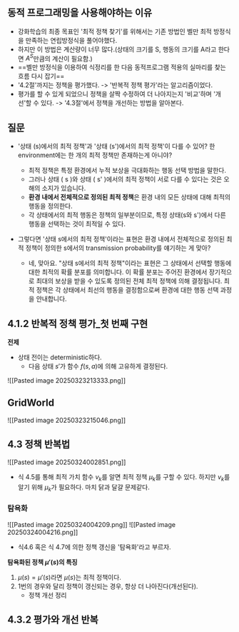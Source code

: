## 동적 프로그래밍을 사용해야하는 이유
- 강화학습의 최종 목표인 '최적 정책 찾기'를 위해서는 기존 방법인 벨만 최적 방정식을 만족하는 연립방정식을 풀어야했다.
- 하지만 이 방법은 계산량이 너무 많다.(상태의 크기를 S, 행동의 크기를 A라고 한다면 $A^S$만큼의 계산이 필요함.)
- ==벨만 방정식을 이용하여 식정리를 한 다음 동적프로그램 적용의 실마리를 찾는 흐름 다시 잡기==
- '4.2절'까지는 정책을 평가했다. -> '반복적 정책 평가'라는 알고리즘이었다.
- 평가를 할 수 있게 되었으니 정책을 살짝 수정하여 더 나아지는지 '비교'하며 '개선'할 수 있다. -> '4.3절'에서 정책을 개선하는 방법을 알아본다.

## 질문
- '상태 (s)에서의 최적 정책'과 '상태 (s')에서의 최적 정책'이 다를 수 있어? 한 environment에는 한 개의 최적 정책만 존재하는게 아니야?
	- 최적 정책은 특정 환경에서 누적 보상을 극대화하는 행동 선택 방법을 말한다.
	- 그러나 상태 ( s )와 상태 ( s' )에서의 최적 정책이 서로 다를 수 있다는 것은 오해의 소지가 있습니다.
	- **환경 내에서 전체적으로 정의된 최적 정책**은 환경 내의 모든 상태에 대해 최적의 행동을 정의한다.
	- 각 상태에서의 최적 행동은 정책의 일부분이므로, 특정 상태(s와 s')에서 다른 행동을 선택하는 것이 최적일 수 있다.

- 그렇다면 '상태 s에서의 최적 정책'이라는 표현은 환경 내에서 전체적으로 정의된 최적 정책이 정의한 s에서의 transmission probability를 얘기하는 게 맞아?
	- 네, 맞아요. "상태 s에서의 최적 정책"이라는 표현은 그 상태에서 선택할 행동에 대한 최적의 확률 분포를 의미합니다. 이 확률 분포는 주어진 환경에서 장기적으로 최대의 보상을 받을 수 있도록 정의된 전체 최적 정책에 의해 결정됩니다. 최적 정책은 각 상태에서 최선의 행동을 결정함으로써 환경에 대한 행동 선택 과정을 안내합니다.


## 4.1.2 반복적 정책 평가_첫 번째 구현
**전제**
- 상태 전이는 deterministic하다.
	- 다음 상태 $s'$가 함수 $f(s,a)$에 의해 고유하게 결정된다.

![[Pasted image 20250323213333.png]]


## GridWorld
![[Pasted image 20250323215046.png]]

## 4.3 정책 반복법
![[Pasted image 20250324002851.png]]
- 식 4.5를 통해 최적 가치 함수 $v_k$를 알면 최적 정책 $\mu_k$를 구할 수 있다. 하지만 $v_k$를 알기 위해 $\mu_k$가 필요하다. 마치 닭과 달걀 문제같다.

### 탐욕화
![[Pasted image 20250324004209.png]]
![[Pasted image 20250324004216.png]]
- 식4.6 혹은 식 4.7에 의한 정책 갱신을 '탐욕화'라고 부르자.

**탐욕화된 정책 $\mu'(s)$의 특징**
1. $\mu(s) = \mu'(s)$라면 $\mu(s)$는 최적 정책이다.
2. 1번의 경우와 달리 정책이 갱신되는 경우, 항상 더 나아진다(개선된다).
	- 정책 개선 정리

## 4.3.2 평가와 개선 반복
